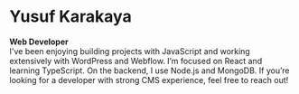 # Yusuf Karakaya

**Web Developer**  
I've been enjoying building projects with JavaScript and working extensively with WordPress and Webflow. I’m focused on React and learning TypeScript. On the backend, I use Node.js and MongoDB. If you’re looking for a developer with strong CMS experience, feel free to reach out!
